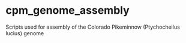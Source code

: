 # cpm_genome_assembly
Scripts used for assembly of the Colorado Pikeminnow (Ptychocheilus lucius) genome
